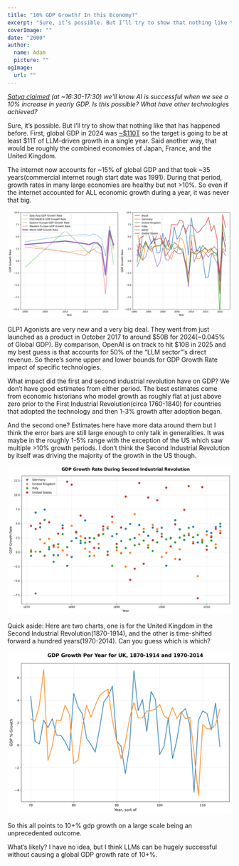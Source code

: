 ```yaml
---
title: "10% GDP Growth? In this Economy?"
excerpt: "Sure, it’s possible. But I’ll try to show that nothing like that has happened before."
coverImage: ""
date: "2000"
author:
  name: Adam
  picture: ""
ogImage:
  url: ""
---
```

_[Satya claimed](https://www.dwarkesh.com/p/satya-nadella?utm_campaign=post&utm_medium=web&timestamp=986.7) (at ~16:30-17:30) we'll know AI is successful when we see a 10% increase in yearly GDP. Is this possible? What have other technologies achieved?_


Sure, it’s possible. But I’ll try to show that nothing like that has happened before. First, global GDP in 2024 was [~$110T](https://www.imf.org/external/datamapper/NGDPD@WEO/OEMDC/ADVEC/WEOWORLD) so the target is going to be at least $11T of LLM-driven growth in a single year. Said another way, that would be roughly the combined economies of Japan, France, and the United Kingdom.

The internet now accounts for ~15% of global GDP and that took ~35 years(commercial internet rough start date was 1991). During that period, growth rates in many large economies are healthy but not >10%. So even if the internet accounted for ALL economic growth during a year, it was never that big. 

![Alt text](/assets/blog/ai_gdp/gdp_1991_side_by_side.png)

GLP1 Agonists are very new and a very big deal. They went from just launched as a product in October 2017 to around $50B for 2024(~0.045% of Global GDP). By comparison, OpenAI is on track to hit $10B in 2025 and my best guess is that accounts for 50% of the “LLM sector”’s direct revenue. So there’s some upper and lower bounds for GDP Growth Rate impact of specific technologies.

What impact did the first and second industrial revolution have on GDP? We don’t have good estimates from either period. The best estimates come from economic historians who model growth as roughly flat at just above zero prior to the First Industrial Revolution(circa 1760-1840) for countries that adopted the technology and then 1-3% growth after adoption began.

And the second one? Estimates here have more data around them but I think the error bars are still large enough to only talk in generalities. It was maybe in the roughly 1-5% range with the exception of the US which saw multiple >10% growth periods. I don’t think the Second Industrial Revolution by itself was driving the majority of the growth in the US though.

![Alt text](/assets/blog/ai_gdp/gdp_growth_plot_industrial_revolution2.png)

Quick aside: Here are two charts, one is for the United Kingdom in the Second Industrial Revolution(1870-1914), and the other is time-shifted forward a hundred years(1970-2014). Can you guess which is which?

![Alt text](/assets/blog/ai_gdp/uk_1870_1970.png)

So this all points to 10+% gdp growth on a large scale being an unprecedented outcome. 

What’s likely? I have no idea, but I think LLMs can be hugely successful without causing a global GDP growth rate of 10+%.

